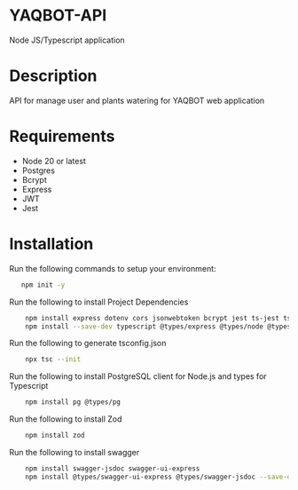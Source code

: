 # YAQBOT-API

Node JS/Typescript application

# Description

API for manage user and plants watering for YAQBOT web application

# Requirements

- Node 20 or latest
- Postgres
- Bcrypt
- Express
- JWT
- Jest

# Installation

Run the following commands to setup your environment:

```bash
   npm init -y
```

Run the following to install Project Dependencies

```bash
    npm install express dotenv cors jsonwebtoken bcrypt jest ts-jest ts-node
    npm install --save-dev typescript @types/express @types/node @types/cors nodemon   @types/jsonwebtoken @types/bcrypt @types/jest supertest @types/supertest
```

Run the following to generate tsconfig.json

```bash
    npx tsc --init
```

Run the following to install PostgreSQL client for Node.js and types for Typescript

```bash
    npm install pg @types/pg
```

Run the following to install Zod

```bash
    npm install zod
```

Run the following to install swagger

```bash
    npm install swagger-jsdoc swagger-ui-express
    npm install @types/swagger-ui-express @types/swagger-jsdoc --save-dev
```
